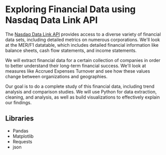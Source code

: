 # Exploring Financial Data using Nasdaq Data Link API
The [Nasdaq Data Link API](https://docs.data.nasdaq.com/docs/in-depth-usage-1) provides access to a diverse variety of financial data sets, including detailed metrics on numerous corporations. We'll look at the MER/F1 datatable, which includes detailed financial information like balance sheets, cash flow statements, and income statements.

We will extract financial data for a certain collection of companies in order to better understand their long-term financial success. We'll look at measures like Accrued Expenses Turnover and see how these values change between organizations and geographies.

Our goal is to do a complete study of this financial data, including trend analysis and comparison studies. We will use Python for data extraction, cleaning, and analysis, as well as build visualizations to effectively explain our findings.

## Libraries
+ Pandas
+ Matplotlib
+ Requests
+ json
